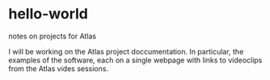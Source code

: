 # hello-world
notes on projects for Atlas

I will be working on the Atlas project doccumentation. In particular, the examples of the software, each on a single webpage with links to videoclips from the Atlas vides sessions. 
